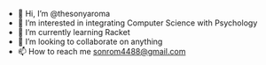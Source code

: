 - 👋 Hi, I’m @thesonyaroma
- 👀 I’m interested in integrating Computer Science with Psychology
- 🌱 I’m currently learning Racket
- 💞️ I’m looking to collaborate on anything
- 📫 How to reach me sonrom4488@gmail.com
